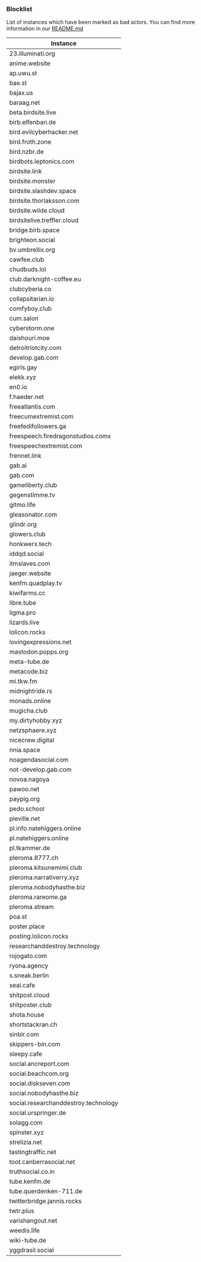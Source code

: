 ### Blocklist

List of instances which have been marked as bad actors. 
You can find more information in our [README.md](https://github.com/F4R4DAY/faradays-fediverse-blocklist/blob/main/README.md)

| Instance                             |
|--------------------------------------|
| 23.illuminati.org                    |
| anime.website                        |
| ap.uwu.st                            |
| bae.st                               |
| bajax.us                             |
| baraag.net                           |
| beta.birdsite.live                   |
| birb.elfenban.de                     |
| bird.evilcyberhacker.net             |
| bird.froth.zone                      |
| bird.nzbr.de                         |
| birdbots.leptonics.com               |
| birdsite.link                        |
| birdsite.monster                     |
| birdsite.slashdev.space              |
| birdsite.thorlaksson.com             |
| birdsite.wilde.cloud                 |
| birdsitelive.treffler.cloud          |
| bridge.birb.space                    |
| brighteon.social                     |
| bv.umbrellix.org                     |
| cawfee.club                          |
| chudbuds.lol                         |
| club.darknight-coffee.eu             |
| clubcyberia.co                       |
| collapsitarian.io                    |
| comfyboy.club                        |
| cum.salon                            |
| cyberstorm.one                       |
| daishouri.moe                        |
| detroitriotcity.com                  |
| develop.gab.com                      |
| egirls.gay                           |
| elekk.xyz                            |
| en0.io                               |
| f.haeder.net                         |
| freeatlantis.com                     |
| freecumextremist.com                 |
| freefedifollowers.ga                 |
| freespeech.firedragonstudios.comx    |
| freespeechextremist.com              |
| frennet.link                         |
| gab.ai                               |
| gab.com                              |
| gameliberty.club                     |
| gegenstimme.tv                       |
| gitmo.life                           |
| gleasonator.com                      |
| glindr.org                           |
| glowers.club                         |
| honkwerx.tech                        |
| iddqd.social                         |
| itmslaves.com                        |
| jaeger.website                       |
| kenfm.quadplay.tv                    |
| kiwifarms.cc                         |
| libre.tube                           |
| ligma.pro                            |
| lizards.live                         |
| lolicon.rocks                        |
| lovingexpressions.net                |
| mastodon.popps.org                   |
| meta-tube.de                         |
| metacode.biz                         |
| mi.tkw.fm                            |
| midnightride.rs                      |
| monads.online                        |
| mugicha.club                         |
| my.dirtyhobby.xyz                    |
| netzsphaere.xyz                      |
| nicecrew.digital                     |
| nnia.space                           |
| noagendasocial.com                   |
| not-develop.gab.com                  |
| novoa.nagoya                         |
| pawoo.net                            |
| paypig.org                           |
| pedo.school                          |
| pieville.net                         |
| pl.info.natehiggers.online           |
| pl.natehiggers.online                |
| pl.tkammer.de                        |
| pleroma.8777.ch                      |
| pleroma.kitsunemimi.club             |
| pleroma.narrativerry.xyz             |
| pleroma.nobodyhasthe.biz             |
| pleroma.rareome.ga                   |
| pleroma.stream                       |
| poa.st                               |
| poster.place                         |
| posting.lolicon.rocks                |
| researchanddestroy.technology        |
| rojogato.com                         |
| ryona.agency                         |
| s.sneak.berlin                       |
| seal.cafe                            |
| shitpost.cloud                       |
| shitposter.club                      |
| shota.house                          |
| shortstackran.ch                     |
| sinblr.com                           |
| skippers-bin.com                     |
| sleepy.cafe                          |
| social.ancreport.com                 |
| social.beachcom.org                  |
| social.diskseven.com                 |
| social.nobodyhasthe.biz              |
| social.researchanddestroy.technology |
| social.urspringer.de                 |
| solagg.com                           |
| spinster.xyz                         |
| strelizia.net                        |
| tastingtraffic.net                   |
| toot.canberrasocial.net              |
| truthsocial.co.in                    |
| tube.kenfm.de                        |
| tube.querdenken-711.de               |
| twitterbridge.jannis.rocks           |
| twtr.plus                            |
| varishangout.net                     |
| weedis.life                          |
| wiki-tube.de                         |
| yggdrasil.social                     |

